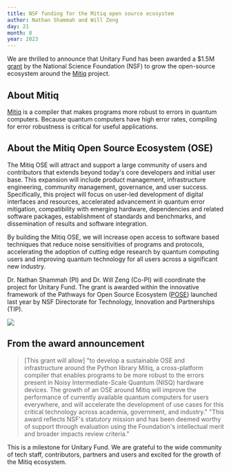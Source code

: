```yaml
---
title: NSF funding for the Mitiq open source ecosystem
author: Nathan Shammah and Will Zeng
day: 21
month: 8
year: 2023
---
```


We are thrilled to announce that Unitary Fund has been awarded a $1.5M [grant](https://www.nsf.gov/awardsearch/showAward?AWD_ID=2303643&HistoricalAwards=false) by the National Science Foundation (NSF) to grow the open-source ecosystem around the [Mitiq](https://mitiq.readthedocs.io/en/latest/) project. 

## About Mitiq
[Mitiq](https://mitiq.readthedocs.io/en/latest/) is a compiler that makes programs more robust to errors in quantum computers. Because quantum computers have high error rates, compiling for error robustness is critical for useful applications. 

## About the Mitiq Open Source Ecosystem (OSE)
The Mitiq OSE will attract and support a large community of users and contributors that extends beyond today's core developers and initial user base. This expansion will include product management, infrastructure engineering, community management, governance, and user success. Specifically, this project will focus on user-led development of digital interfaces and resources, accelerated advancement in quantum error mitigation, compatibility with emerging hardware, dependencies and related software packages, establishment of standards and benchmarks, and dissemination of results and software integration. 

By building the Mitiq OSE, we will increase open access to software based techniques that reduce noise sensitivities of programs and protocols, accelerating the adoption of cutting edge research by quantum computing users and improving quantum technology for all users across a significant new industry.

Dr. Nathan Shammah (PI) and Dr. Will Zeng (Co-PI) will coordinate the project for Unitary Fund.
The grant is awarded within the innovative framework of the Pathways for Open Source Ecosystem ([POSE](https://www.nsf.gov/pubs/2022/nsf22572/nsf22572.htm)) launched last year by NSF Directorate for Technology, Innovation and Partnerships (TIP).

![](/images/nsf_mitiq.png)

## From the award announcement
> [This grant will allow] "to develop a sustainable OSE and infrastructure around the Python library Mitiq, a cross-platform compiler that enables programs to be more robust to the errors present in Noisy Intermediate-Scale Quantum (NISQ) hardware devices. The growth of an OSE around Mitiq will improve the performance of currently available quantum computers for users everywhere, and will accelerate the development of use cases for this critical technology across academia, government, and industry."
> "This award reflects NSF's statutory mission and has been deemed worthy of support through evaluation using the Foundation's intellectual merit and broader impacts review criteria."

This is a milestone for Unitary Fund. We are grateful to the wide community of tech staff, contributors, partners and users and excited for the growth of the Mitiq ecosystem.  


